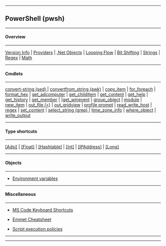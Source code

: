 
***

## PowerShell (pwsh)

***

#### Overview

***

[Version Info](overview/version_info.html) |
[Providers](overview/provider.html) |
[.Net Objects](overview/dot_net.html) |
[Looping Flow](overview/loop.html) |
[Bit Shifting](overview/bitshift.html) | 
[Strings](overview/strings.html) |
[Regex](regex/regex.html) |
[Math](overview/math.html)

***

#### Cmdlets

***

[convert-string (sed) ](convert_string\convert_string.html) | [convertfrom_string (awk)](convertfrom_string\convertfrom_string.html) | [copy_item](copy_item\copy_item.html) | [for_foreach](for_foreach\for_foreach.html) | [format_hex](format_hex\format_hex.html) | [get_adcomputer](ad\get_adcomputer.html) | [get_childitem](get_childitem\get_childitem.html) | [get_content](get_content\get_content.html) | [get_help](get_help\get_help.html) | [get_history](get_history\get_history.html) | [get_member](get_member\get_member.html) | |[get_winevent](get_winevent\get_winevent.html) | [group_object](group_object\group_object.html) | [module](module\module.html) | [new_item](new_item\new_item.html) | [out_file (>)](out_file\out_file.html) | [out_gridview](out_gridview\out_gridview.html) | 
[profile prompt](profile_prompt\profile_prompt.html) | [read_write_host](read_write_host\read_write_host.html) | [regex](regex\regex.html) | [set_content](set_content\set_content.html) | 
[select_string (grep) ](select_string\select_string.html) | [time_zone_info](time_zone_info\time_zone_info.html) | [where_object](where_object\where_object.html) | [write_output](write_output\write_output.html)

***

#### Type shortcuts

***

[[Adsi]](ad/adsi.html) | 
[[Float]](type_shortcut/float.html) |
[[Hashtable]](type_shortcut/hashtable.html) | 
[[Int]](type_shortcut/int.html) |
[[IPAddress]](type_shortcut/ipaddress.html) |
[[Long]](type_shortcut/long.html)


***

#### Objects

***

* [Environment variables](env/env.html)

***

#### Miscellaneous

***

* [MS Code Keyboard Shortcuts](_pdf/keyboard-shortcuts-windows.pdf)

* [Emmet Cheatsheet](_pdf/emmet-cheatsheet-a5.pdf)

* [Script execution policies](misc/exe_pol.html)


***
***
